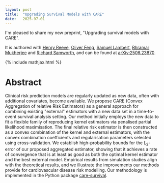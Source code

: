 ```yaml
---
layout: post
title:  "Upgrading Survival Models with CARE"
date:   2025-07-01
---
```


I'm pleased to share my new preprint,
"Upgrading survival models with CARE".

It is authored with
[Henry Reeve](https://henryreeve.netlify.app/),
[Oliver Feng](https://sites.google.com/view/oyfeng20/home),
[Samuel Lambert](https://www.phpc.cam.ac.uk/staff/dr-samuel-lambert),
[Bhramar Mukherjee](https://ysph.yale.edu/profile/bhramar-mukherjee/)
and [Richard Samworth](https://www.statslab.cam.ac.uk/~rjs57/),
and can be found at
[arXiv:2506.23870](https://arxiv.org/abs/2506.23870).

{% include mathjax.html %}

# Abstract

Clinical risk prediction models are regularly updated as new data, often with
additional covariates, become available. We propose CARE (Convex Aggregation of
relative Risk Estimators) as a general approach for combining existing
"external" estimators with a new data set in a time-to-event survival analysis
setting. Our method initially employs the new data to fit a flexible family of
reproducing kernel estimators via penalised partial likelihood maximisation.
The final relative risk estimator is then constructed as a convex combination
of the kernel and external estimators, with the convex combination coefficients
and regularisation parameters selected using cross-validation. We establish
high-probability bounds for the $L_2$-error of our proposed aggregated
estimator, showing that it achieves a rate of convergence that is at least as
good as both the optimal kernel estimator and the best external model.
Empirical results from simulation studies align with the theoretical results,
and we illustrate the improvements our methods provide for cardiovascular
disease risk modelling. Our methodology is implemented in the Python package
[care-survival](https://github.com/WGUNDERWOOD/care-survival).
